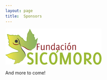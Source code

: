 ```yaml
---
layout: page
title:  Sponsors
---
```


<img href="https://www.fundacionsicomoro.org/" src="/assets/image25/Sicomoro_logo.png" width="60%"/>

And more to come!

<!---

<img href="https://ysi.ineteconomics.org/" src="/assets/image25/ysi.png" width="60%"/>

&nbsp; &nbsp; &nbsp;
<img href="https://www.fundacionsicomoro.org/" src="/assets/image24/sicomoro.png" width="60%"/>

<img href="https://www.fundacionsicomoro.org/" src="/assets/image24/ifisc.jpeg" width="60%"/>

<img href="https://www.fundacionsicomoro.org/" src="/assets/image24/epj.jpg" width="60%"/>

<img href="https://www.fundacionsicomoro.org/" src="/assets/image24/cssfrance.jpeg" width="60%"/>

<img href="https://www.fundacionsicomoro.org/" src="/assets/image24/upf_mdm.jpeg" width="60%"/>

<img href="https://www.fundacionsicomoro.org/" src="/assets/image24/complexitat.jpeg" width="60%"/>

-->